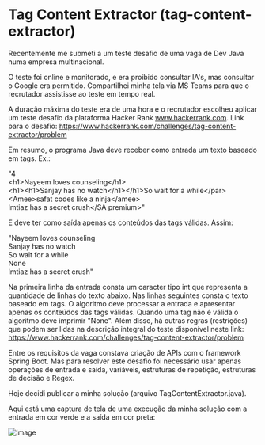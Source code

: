 # Tag Content Extractor (tag-content-extractor)

Recentemente me submeti a um teste desafio de uma vaga de Dev Java numa empresa multinacional.

O teste foi online e monitorado, e era proibido consultar IA's, mas consultar o Google era permitido. Compartilhei minha tela via MS Teams para que o recrutador assistisse ao teste em tempo real.

A duração máxima do teste era de uma hora e o recrutador escolheu aplicar um teste desafio da plataforma Hacker Rank www.hackerrank.com. Link para o desafio: https://www.hackerrank.com/challenges/tag-content-extractor/problem

Em resumo, o programa Java deve receber como entrada um texto baseado em tags. Ex.:

"4<br>
\<h1>Nayeem loves counseling\</h1><br>
\<h1>\<h1>Sanjay has no watch\</h1>\</h1><par>So wait for a while\</par><br>
\<Amee>safat codes like a ninja\</amee><br>
<SA premium>Imtiaz has a secret crush</SA premium>"<br>

E deve ter como saída apenas os conteúdos das tags válidas. Assim:

"Nayeem loves counseling<br>
Sanjay has no watch<br>
So wait for a while<br>
None<br>
Imtiaz has a secret crush"<br>

Na primeira linha da entrada consta um caracter tipo int que representa a quantidade de linhas do texto abaixo. Nas linhas seguintes consta o texto baseado em tags. O algoritmo deve processar a entrada e apresentar apenas os conteúdos das tags válidas. Quando uma tag não é válida o algoritmo deve imprimir "None". Além disso, há outras regras (restrições) que podem ser lidas na descrição integral do teste disponível neste link: https://www.hackerrank.com/challenges/tag-content-extractor/problem

Entre os requisitos da vaga constava criação de APIs com o framework Spring Boot. Mas para resolver este desafio foi necessário usar apenas operações de entrada e saída, variáveis, estruturas de repetição, estruturas de decisão e Regex.

Hoje decidi publicar a minha solução (arquivo TagContentExtractor.java).

Aqui está uma captura de tela de uma execução da minha solução com a entrada em cor verde e a saída em cor preta:

![image](https://github.com/user-attachments/assets/5b983310-5b4c-4557-b37d-2846b2141508)
